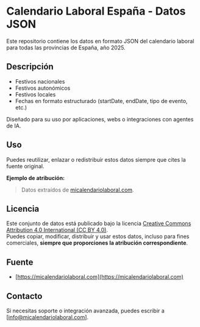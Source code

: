 # Calendario Laboral España - Datos JSON

Este repositorio contiene los datos en formato JSON del calendario laboral para todas las provincias de España, año 2025.

## Descripción

- Festivos nacionales
- Festivos autonómicos
- Festivos locales
- Fechas en formato estructurado (startDate, endDate, tipo de evento, etc.)

Diseñado para su uso por aplicaciones, webs o integraciones con agentes de IA.

## Uso

Puedes reutilizar, enlazar o redistribuir estos datos siempre que cites la fuente original.

**Ejemplo de atribución:**

> Datos extraídos de [micalendariolaboral.com](https://micalendariolaboral.com).

## Licencia

Este conjunto de datos está publicado bajo la licencia [Creative Commons Attribution 4.0 International (CC BY 4.0)](https://creativecommons.org/licenses/by/4.0/).  
Puedes copiar, modificar, distribuir y usar estos datos, incluso para fines comerciales, **siempre que proporciones la atribución correspondiente**.

## Fuente

- [https://micalendariolaboral.com](https://micalendariolaboral.com)

## Contacto

Si necesitas soporte o integración avanzada, puedes escribir a [info@micalendariolaboral.com].
